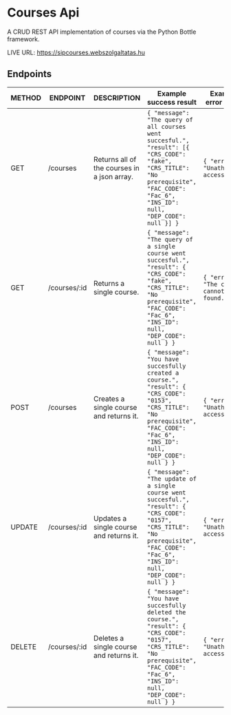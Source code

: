 #  Courses Api 
A CRUD REST API implementation of courses via the Python Bottle framework.

LIVE URL: https://sipcourses.webszolgaltatas.hu


## Endpoints

| METHOD 	| ENDPOINT     	| DESCRIPTION                                 	| Example success result                                                                                                                                                                  	| Example error result                       	| Body parameters                    	|
|--------	|--------------	|---------------------------------------------	|-----------------------------------------------------------------------------------------------------------------------------------------------------------------------------------------	|--------------------------------------------	|------------------------------------	|
| GET    	| /courses     	| Returns all of the courses in a json array. 	| `{ "message": "The query of all courses went succesful.", "result": [{ "CRS_CODE": "fake", "CRS_TITLE": "No prerequisite", "FAC_CODE": "Fac_6", "INS_ID": null, "DEP_CODE": null }] }`    	| `{ "error": "Unathorized access."}`          	| -                                  	|
| GET    	| /courses/:id 	| Returns a single course.                    	| `{ "message": "The query of a single course went succesful.", "result": { "CRS_CODE": "fake", "CRS_TITLE": "No prerequisite", "FAC_CODE": "Fac_6", "INS_ID": null, "DEP_CODE": null } }`  	| `{ "error": "The course cannot be found." }` 	| -                                  	|
| POST   	| /courses     	| Creates a single course and returns it.     	| `{ "message": "You have succesfully created a course.", "result": { "CRS_CODE": "0153", "CRS_TITLE": "No prerequisite", "FAC_CODE": "Fac_6", "INS_ID": null, "DEP_CODE": null } }`        	| `{ "error": "Unathorized access."}`          	| CRS_TITLE,FAC_CODE,INS_ID,DEP_CODE 	|
| UPDATE 	| /courses/:id 	| Updates a single course and returns it.     	| `{ "message": "The update of a single course went succesful.", "result": { "CRS_CODE": "0157", "CRS_TITLE": "No prerequisite", "FAC_CODE": "Fac_6", "INS_ID": null, "DEP_CODE": null } }` 	| `{ "error": "Unathorized access. "}`         	| CRS_TITLE,FAC_CODE,INS_ID,DEP_CODE 	|
| DELETE 	| /courses/:id 	| Deletes a single course and returns it.     	| `{ "message": "You have succesfully deleted the course.", "result": { "CRS_CODE": "0157", "CRS_TITLE": "No prerequisite", "FAC_CODE": "Fac_6", "INS_ID": null, "DEP_CODE": null } }`      	| `{ "error": "Unathorized access."}`          	|                                    	|
